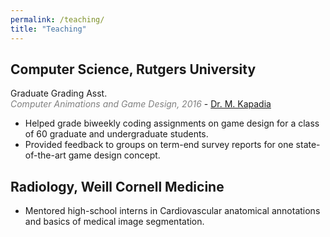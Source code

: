 ```yaml
---
permalink: /teaching/
title: "Teaching"
---
```


<!-- Research plays a central role in my teaching as students improve their analytical skills and master the tools of data analysis through hands-on experience. I have taught undergraduate courses on political violence and statistical methodology. While at UNC, I taught the graduate statistics lab for Advanced Topics in Political Data Science, where my work was recognized by the Political Science Department's Earle Wallace Award for Graduate Student Teaching. I also served as a teaching assistant for courses in international relations and American politics at UNC, in addition to the ICPSR Summer Program where I was a teaching assistant for a course on Bayesian modeling in the social sciences. You can view my teaching portfolio [here](/files/pdf/teaching/Portfolio.pdf).

You can find a selection of my teaching materials, including all of the labs from Advanced Topics in Political Data Science, [here](/teaching-materials). -->

## Computer Science, Rutgers University
Graduate Grading Asst. <br>
<i style="color:gray">Computer Animations and Game Design, 2016</i> - <a href = "https://ivi.cs.rutgers.edu/">Dr. M. Kapadia</a>
- Helped grade biweekly coding assignments on game design for a class of 60 graduate and undergraduate students.
- Provided feedback to groups on term-end survey reports for one state-of-the-art game design concept.

## Radiology, Weill Cornell Medicine
- Mentored high-school interns in Cardiovascular anatomical annotations and basics of medical image segmentation.

